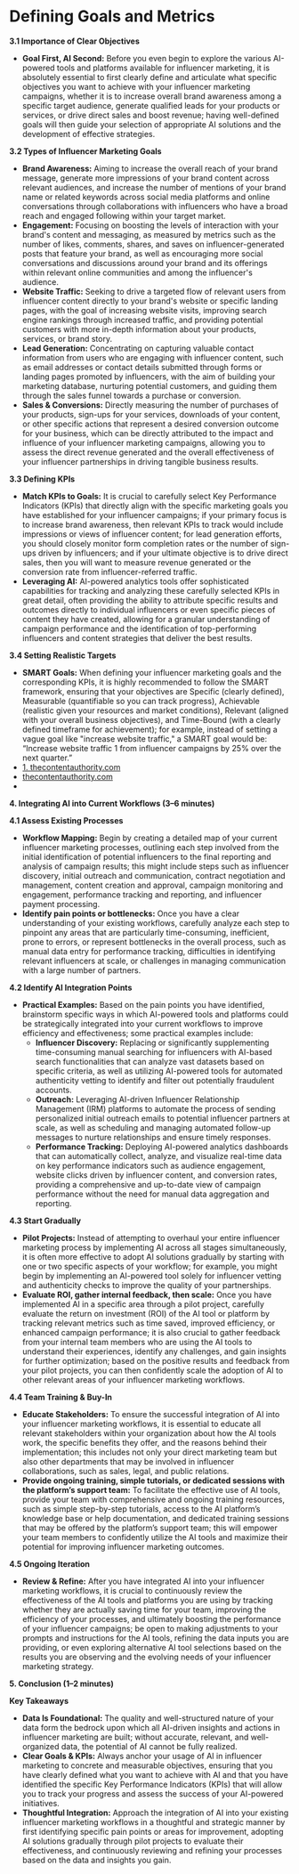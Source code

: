 # **Defining Goals and Metrics**

**3.1 Importance of Clear Objectives**

* **Goal First, AI Second:** Before you even begin to explore the various AI-powered tools and platforms available for influencer marketing, it is absolutely essential to first clearly define and articulate what specific objectives you want to achieve with your influencer marketing campaigns, whether it is to increase overall brand awareness among a specific target audience, generate qualified leads for your products or services, or drive direct sales and boost revenue; having well-defined goals will then guide your selection of appropriate AI solutions and the development of effective strategies.

**3.2 Types of Influencer Marketing Goals**

* **Brand Awareness:** Aiming to increase the overall reach of your brand message, generate more impressions of your brand content across relevant audiences, and increase the number of mentions of your brand name or related keywords across social media platforms and online conversations through collaborations with influencers who have a broad reach and engaged following within your target market.  
* **Engagement:** Focusing on boosting the levels of interaction with your brand's content and messaging, as measured by metrics such as the number of likes, comments, shares, and saves on influencer-generated posts that feature your brand, as well as encouraging more social conversations and discussions around your brand and its offerings within relevant online communities and among the influencer's audience.  
* **Website Traffic:** Seeking to drive a targeted flow of relevant users from influencer content directly to your brand's website or specific landing pages, with the goal of increasing website visits, improving search engine rankings through increased traffic, and providing potential customers with more in-depth information about your products, services, or brand story.  
* **Lead Generation:** Concentrating on capturing valuable contact information from users who are engaging with influencer content, such as email addresses or contact details submitted through forms or landing pages promoted by influencers, with the aim of building your marketing database, nurturing potential customers, and guiding them through the sales funnel towards a purchase or conversion.  
* **Sales & Conversions:** Directly measuring the number of purchases of your products, sign-ups for your services, downloads of your content, or other specific actions that represent a desired conversion outcome for your business, which can be directly attributed to the impact and influence of your influencer marketing campaigns, allowing you to assess the direct revenue generated and the overall effectiveness of your influencer partnerships in driving tangible business results.

**3.3 Defining KPIs**

* **Match KPIs to Goals:** It is crucial to carefully select Key Performance Indicators (KPIs) that directly align with the specific marketing goals you have established for your influencer campaigns; if your primary focus is to increase brand awareness, then relevant KPIs to track would include impressions or views of influencer content; for lead generation efforts, you should closely monitor form completion rates or the number of sign-ups driven by influencers; and if your ultimate objective is to drive direct sales, then you will want to measure revenue generated or the conversion rate from influencer-referred traffic.  
* **Leveraging AI:** AI-powered analytics tools offer sophisticated capabilities for tracking and analyzing these carefully selected KPIs in great detail, often providing the ability to attribute specific results and outcomes directly to individual influencers or even specific pieces of content they have created, allowing for a granular understanding of campaign performance and the identification of top-performing influencers and content strategies that deliver the best results.

**3.4 Setting Realistic Targets**

* **SMART Goals:** When defining your influencer marketing goals and the corresponding KPIs, it is highly recommended to follow the SMART framework, ensuring that your objectives are Specific (clearly defined), Measurable (quantifiable so you can track progress), Achievable (realistic given your resources and market conditions), Relevant (aligned with your overall business objectives), and Time-Bound (with a clearly defined timeframe for achievement); for example, instead of setting a vague goal like "increase website traffic," a SMART goal would be: “Increase website traffic 1 from influencer campaigns by 25% over the next quarter.”    
* [1\. thecontentauthority.com](https://thecontentauthority.com/blog/activity-vs-campaign)  
* [thecontentauthority.com](https://thecontentauthority.com/blog/activity-vs-campaign)  
* 

**4\. Integrating AI into Current Workflows (3–6 minutes)**

**4.1 Assess Existing Processes**

* **Workflow Mapping:** Begin by creating a detailed map of your current influencer marketing processes, outlining each step involved from the initial identification of potential influencers to the final reporting and analysis of campaign results; this might include steps such as influencer discovery, initial outreach and communication, contract negotiation and management, content creation and approval, campaign monitoring and engagement, performance tracking and reporting, and influencer payment processing.  
* **Identify pain points or bottlenecks:** Once you have a clear understanding of your existing workflows, carefully analyze each step to pinpoint any areas that are particularly time-consuming, inefficient, prone to errors, or represent bottlenecks in the overall process, such as manual data entry for performance tracking, difficulties in identifying relevant influencers at scale, or challenges in managing communication with a large number of partners.

**4.2 Identify AI Integration Points**

* **Practical Examples:** Based on the pain points you have identified, brainstorm specific ways in which AI-powered tools and platforms could be strategically integrated into your current workflows to improve efficiency and effectiveness; some practical examples include:  
  * **Influencer Discovery:** Replacing or significantly supplementing time-consuming manual searching for influencers with AI-based search functionalities that can analyze vast datasets based on specific criteria, as well as utilizing AI-powered tools for automated authenticity vetting to identify and filter out potentially fraudulent accounts.  
  * **Outreach:** Leveraging AI-driven Influencer Relationship Management (IRM) platforms to automate the process of sending personalized initial outreach emails to potential influencer partners at scale, as well as scheduling and managing automated follow-up messages to nurture relationships and ensure timely responses.  
  * **Performance Tracking:** Deploying AI-powered analytics dashboards that can automatically collect, analyze, and visualize real-time data on key performance indicators such as audience engagement, website clicks driven by influencer content, and conversion rates, providing a comprehensive and up-to-date view of campaign performance without the need for manual data aggregation and reporting.

**4.3 Start Gradually**

* **Pilot Projects:** Instead of attempting to overhaul your entire influencer marketing process by implementing AI across all stages simultaneously, it is often more effective to adopt AI solutions gradually by starting with one or two specific aspects of your workflow; for example, you might begin by implementing an AI-powered tool solely for influencer vetting and authenticity checks to improve the quality of your partnerships.  
* **Evaluate ROI, gather internal feedback, then scale:** Once you have implemented AI in a specific area through a pilot project, carefully evaluate the return on investment (ROI) of the AI tool or platform by tracking relevant metrics such as time saved, improved efficiency, or enhanced campaign performance; it is also crucial to gather feedback from your internal team members who are using the AI tools to understand their experiences, identify any challenges, and gain insights for further optimization; based on the positive results and feedback from your pilot projects, you can then confidently scale the adoption of AI to other relevant areas of your influencer marketing workflows.

**4.4 Team Training & Buy-In**

* **Educate Stakeholders:** To ensure the successful integration of AI into your influencer marketing workflows, it is essential to educate all relevant stakeholders within your organization about how the AI tools work, the specific benefits they offer, and the reasons behind their implementation; this includes not only your direct marketing team but also other departments that may be involved in influencer collaborations, such as sales, legal, and public relations.  
* **Provide ongoing training, simple tutorials, or dedicated sessions with the platform’s support team:** To facilitate the effective use of AI tools, provide your team with comprehensive and ongoing training resources, such as simple step-by-step tutorials, access to the AI platform’s knowledge base or help documentation, and dedicated training sessions that may be offered by the platform’s support team; this will empower your team members to confidently utilize the AI tools and maximize their potential for improving influencer marketing outcomes.

**4.5 Ongoing Iteration**

* **Review & Refine:** After you have integrated AI into your influencer marketing workflows, it is crucial to continuously review the effectiveness of the AI tools and platforms you are using by tracking whether they are actually saving time for your team, improving the efficiency of your processes, and ultimately boosting the performance of your influencer campaigns; be open to making adjustments to your prompts and instructions for the AI tools, refining the data inputs you are providing, or even exploring alternative AI tool selections based on the results you are observing and the evolving needs of your influencer marketing strategy.

**5\. Conclusion (1–2 minutes)**

**Key Takeaways**

* **Data Is Foundational:** The quality and well-structured nature of your data form the bedrock upon which all AI-driven insights and actions in influencer marketing are built; without accurate, relevant, and well-organized data, the potential of AI cannot be fully realized.  
* **Clear Goals & KPIs:** Always anchor your usage of AI in influencer marketing to concrete and measurable objectives, ensuring that you have clearly defined what you want to achieve with AI and that you have identified the specific Key Performance Indicators (KPIs) that will allow you to track your progress and assess the success of your AI-powered initiatives.  
* **Thoughtful Integration:** Approach the integration of AI into your existing influencer marketing workflows in a thoughtful and strategic manner by first identifying specific pain points or areas for improvement, adopting AI solutions gradually through pilot projects to evaluate their effectiveness, and continuously reviewing and refining your processes based on the data and insights you gain.
